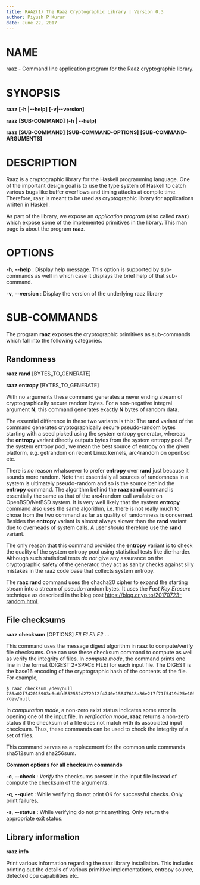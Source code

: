 ```yaml
---
title: RAAZ(1) The Raaz Cryptographic Library | Version 0.3
author: Piyush P Kurur
date: June 22, 2017
---
```


# NAME

raaz - Command line application program for the Raaz cryptographic
	   library.

# SYNOPSIS

**raaz** **[-h |\--help]** **[-v|\--version]**

**raaz** **[SUB-COMMAND]**  **[-h | \--help]**

**raaz** **[SUB-COMMAND]** **[SUB-COMMAND-OPTIONS]** **[SUB-COMMAND-ARGUMENTS]**


# DESCRIPTION

Raaz is a cryptographic library for the Haskell programming
language. One of the important design goal is to use the type system
of Haskell to catch various bugs like buffer overflows and timing
attacks at compile time. Therefore, raaz is meant to be used as
cryptographic library for applications written in Haskell.

As part of the library, we expose an *application program* (also
called **raaz**) which expose some of the implemented primitives in
the library. This man page is about the program **raaz**.

# OPTIONS

**-h**, **\--help**
:    Display help message. This option is supported by sub-commands as well
     in which case it displays the brief help of that sub-command.

**-v**, **\--version**
:    Display the version of the underlying raaz library


# SUB-COMMANDS

The program **raaz** exposes the cryptographic primitives as
sub-commands which fall into the following categories.

## Randomness

**raaz** **rand**    [BYTES_TO_GENERATE]

**raaz** **entropy** [BYTES_TO_GENERATE]

With no arguments these command generates a never ending stream of
cryptographically secure random bytes. For a non-negative integral
argument **N**, this command generates exactly **N** bytes of random
data.

The essential difference in these two variants is this: The **rand**
variant of the command generates cryptographically secure
pseudo-random bytes starting with a seed picked using the system
entropy generator, whereas the **entropy** variant directly outputs
bytes from the system entropy pool. By the system entropy pool, we
mean the best source of entropy on the given platform, e.g. getrandom
on recent Linux kernels, arc4random on openbsd etc.


There is *no* reason whatsoever to prefer **entropy** over **rand**
just because it sounds more random. Note that essentially all sources
of randomness in a system is ultimately pseudo-random and so is the
source behind the **entropy** command. The algorithm behind the **raaz
rand** command is essentially the same as that of the arc4random call
available on OpenBSD/NetBSD system. It is very well likely that the
system **entropy** command also uses the same algorithm, i.e. there is
not really much to chose from the two command as far as quality of
randomness is concerned. Besides the **entropy** variant is almost
always slower than the **rand** variant due to overheads of system
calls.  A user _should_ therefore use the **rand** variant.

The only reason that this command provides the **entropy** variant is
to check the quality of the system entropy pool using statistical
tests like die-harder. Although such statistical tests _do not_ give
any assurance on the cryptographic safety of the generator, they act
as sanity checks against silly mistakes in the raaz code base that collects
system entropy.

The **raaz rand** command uses the chacha20 cipher to expand the
starting stream into a stream of pseudo-random bytes. It uses the
*Fast Key Erasure* technique as described in the blog post
<https://blog.cr.yp.to/20170723-random.html>.

## File checksums

**raaz** **checksum** [OPTIONS] *FILE1* *FILE2* ...

This command uses the message digest algorithm in raaz to
compute/verify file checksums. One can use these checksum command to
compute as well as verify the integrity of files. In *compute mode*,
the command prints one line in the format (DIGEST 2*SPACE FILE) for
each input file. The DIGEST is the base16 encoding of the
cryptographic hash of the contents of the file. For example,

```
$ raaz checksum /dev/null
786a02f742015903c6c6fd852552d272912f4740e15847618a86e217f71f5419d25e1031afee585313896444934eb04b903a685b1448b755d56f701afe9be2ce  /dev/null

```

In *computation mode*, a non-zero exist status indicates some error in
opening one of the input file.  In *verification mode*, **raaz**
returns a non-zero status if the checksum of a file does not match
with its associated input checksum. Thus, these commands can be used
to check the integrity of a set of files.


This command serves as a replacement for the common unix commands
sha512sum and sha256sum.


**Common options for all checksum commands**

**-c**, **\--check**
:    *Verify* the checksums present in the input file instead of compute
     the checksum of the arguments.

**-q**, **\--quiet**
:    While verifying do not print OK for successful checks. Only print failures.

**-s**, **\--status**
:    While verifying do not print anything. Only return the appropriate exit status.


## Library information

**raaz** **info**

Print various information regarding the raaz library
installation. This includes printing out the details of various
primitive implementations, entropy source, detected cpu capabilities
etc.
